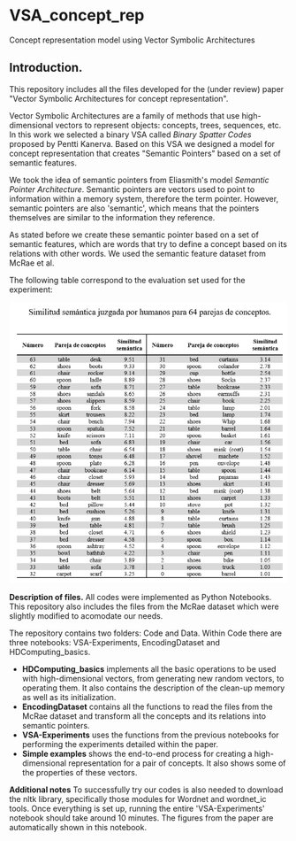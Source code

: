 # VSA_concept_rep
Concept representation model using Vector Symbolic Architectures

## Introduction.
This repository includes all the files developed for the (under review) paper "Vector Symbolic Architectures for concept representation". 

Vector Symbolic Architectures are a family of methods that use high-dimensional vectors to represent objects: concepts, trees, sequences, etc. In this work we selected a binary VSA called *Binary Spatter Codes* proposed by Pentti Kanerva. Based on this VSA we designed a model for concept representation that creates "Semantic Pointers" based on a set of semantic features. 

We took the idea of semantic pointers from Eliasmith's model *Semantic Pointer Architecture*. Semantic pointers are vectors used to point to information within a memory system, therefore the term pointer. However, semantic pointers are also 'semantic', which means that the pointers themselves are similar to the information they reference. 

As stated before we create these semantic pointer based on a set of semantic features, which are words that try to define a concept based on its relations with other words. We used the semantic feature dataset from McRae et al. 

The following table correspond to the evaluation set used for the experiment:

![EvaluationTest](https://github.com/jobquiroz/VSA_concept_rep/blob/master/HumanSimilarity%20Benchmark.png)


**Description of files.**
All codes were implemented as Python Notebooks. This repository also includes the files from the McRae dataset which were slightly modified to acomodate our needs. 

The repository contains two folders: Code and Data. 
Within Code there are three notebooks: VSA-Experiments, EncodingDataset and HDComputing_basics.

- **HDComputing_basics** implements all the basic operations to be used with high-dimensional vectors, from generating new random vectors, to operating them. It also contains the description of the clean-up memory as well as its initialization.
- **EncodingDataset** contains all the functions to read the files from the McRae dataset and transform all the concepts and its relations into semantic pointers. 
- **VSA-Experiments** uses the functions from the previous notebooks for performing the experiments detailed within the paper.
- **Simple examples** shows the end-to-end process for creating a high-dimensional representation for a pair of concepts. It also shows some of the properties of these vectors. 

**Additional notes**
To successfully try our codes is also needed to download the nltk library, specifically those modules for Wordnet and wordnet_ic tools. 
Once everything is set up, running the entire 'VSA-Experiments' notebook should take around 10 minutes. The figures from the paper are automatically shown in this notebook.
